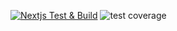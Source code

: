[![Nextjs Test & Build](https://github.com/olivierhabi/country/actions/workflows/build.yml/badge.svg)](https://github.com/olivierhabi/country/actions/workflows/build.yml)
![test coverage](https://img.shields.io/badge/Coverage-44%25-F2C572.svg?prefix=$coverage$)